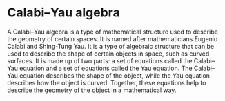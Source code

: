 # Calabi–Yau algebra

A Calabi–Yau algebra is a type of mathematical structure used to describe the geometry of certain spaces. It is named after mathematicians Eugenio Calabi and Shing-Tung Yau. It is a type of algebraic structure that can be used to describe the shape of certain objects in space, such as curved surfaces. It is made up of two parts: a set of equations called the Calabi–Yau equation and a set of equations called the Yau equation. The Calabi–Yau equation describes the shape of the object, while the Yau equation describes how the object is curved. Together, these equations help to describe the geometry of the object in a mathematical way.
